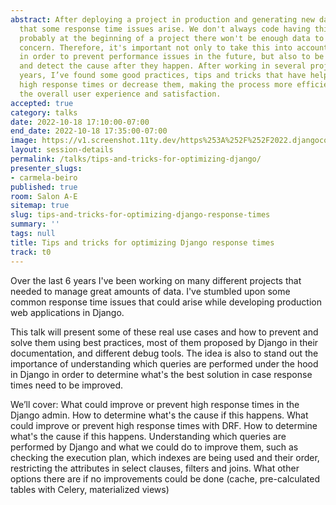 ```yaml
---
abstract: After deploying a project in production and generating new data, it's common
  that some response time issues arise. We don't always code having this in mind since
  probably at the beginning of a project there won't be enough data to cause this
  concern. Therefore, it's important not only to take this into account when developing
  in order to prevent performance issues in the future, but also to be able to debug
  and detect the cause after they happen. After working in several projects over the
  years, I’ve found some good practices, tips and tricks that have helped me to prevent
  high response times or decrease them, making the process more efficient, and improving
  the overall user experience and satisfaction.
accepted: true
category: talks
date: 2022-10-18 17:10:00-07:00
end_date: 2022-10-18 17:35:00-07:00
image: https://v1.screenshot.11ty.dev/https%253A%252F%252F2022.djangocon.us%252Fpresenters%252Fcarmela-beiro/opengraph/
layout: session-details
permalink: /talks/tips-and-tricks-for-optimizing-django/
presenter_slugs:
- carmela-beiro
published: true
room: Salon A-E
sitemap: true
slug: tips-and-tricks-for-optimizing-django-response-times
summary: ''
tags: null
title: Tips and tricks for optimizing Django response times
track: t0
---
```


Over the last 6 years I've been working on many different projects that needed to manage great amounts of data. I've stumbled upon some common response time issues that could arise while developing production web applications in Django.

This talk will present some of these real use cases and how to prevent and solve them using best practices, most of them proposed by Django in their documentation, and different debug tools. The idea is also to stand out the importance of understanding which queries are performed under the hood in Django in order to determine what's the best solution in case response times need to be improved.

We’ll cover:
What could improve or prevent high response times in the Django admin. How to determine what's the cause if this happens.
What could improve or prevent high response times with DRF. How to determine what's the cause if this happens.
Understanding which queries are performed by Django and what we could do to improve them, such as checking the execution plan, which indexes are being used and their order, restricting the attributes in select clauses, filters and joins.
What other options there are if no improvements could be done (cache, pre-calculated tables with Celery, materialized views)
